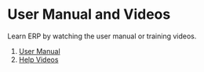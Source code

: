 <!-- add-breadcrumbs -->
<!-- add-breadcrumbs -->
# User Manual and Videos

Learn ERP by watching the user manual or training videos.

1. [User Manual](/docs/user/manual)
1. [Help Videos](/docs/user/videos/learn)
